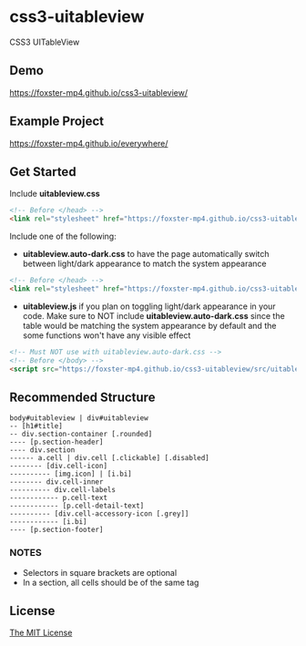 # css3-uitableview
CSS3 UITableView

## Demo
https://foxster-mp4.github.io/css3-uitableview/

## Example Project
https://foxster-mp4.github.io/everywhere/

## Get Started
Include **uitableview.css**
```html
<!-- Before </head> -->
<link rel="stylesheet" href="https://foxster-mp4.github.io/css3-uitableview/src/uitableview.css">
```

Include one of the following:
* **uitableview.auto-dark.css** to have the page automatically switch between light/dark appearance to match the system appearance
```html
<!-- Before </head> -->
<link rel="stylesheet" href="https://foxster-mp4.github.io/css3-uitableview/src/uitableview.auto-dark.css">
```

* **uitableview.js** if you plan on toggling light/dark appearance in your code. Make sure to NOT include **uitableview.auto-dark.css** since the table would be matching the system appearance by default and the some functions won't have any visible effect
```html
<!-- Must NOT use with uitableview.auto-dark.css -->
<!-- Before </body> -->
<script src="https://foxster-mp4.github.io/css3-uitableview/src/uitableview.js"></script>
```

## Recommended Structure
```
body#uitableview | div#uitableview
-- [h1#title]
-- div.section-container [.rounded]
---- [p.section-header]
---- div.section
------ a.cell | div.cell [.clickable] [.disabled]
-------- [div.cell-icon]
---------- [img.icon] | [i.bi]
-------- div.cell-inner
---------- div.cell-labels
------------ p.cell-text
------------ [p.cell-detail-text]
---------- [div.cell-accessory-icon [.grey]]
------------ [i.bi]
---- [p.section-footer]
```
### NOTES
* Selectors in square brackets are optional
* In a section, all cells should be of the same tag

## License
[The MIT License](LICENSE.md)